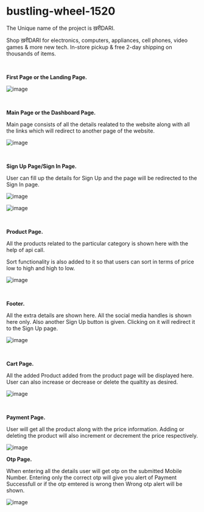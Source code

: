 # bustling-wheel-1520

The Unique name of the project is ख़रीDARI.

Shop ख़रीDARI for electronics, computers, appliances, cell phones, video games & more new tech. In-store pickup & free 2-day shipping on thousands of items.


<br>

**First Page or the Landing Page.**

![image](https://user-images.githubusercontent.com/108060013/201508940-9443eb1a-1b65-4995-bf06-85f096d0f4cf.png)

<br>

**Main Page or the Dashboard Page.**

Main page consists of all the details realated to the website along with all the links which will redirect to another page of the website.

![image](https://user-images.githubusercontent.com/108060013/201509956-3e9a466d-7236-410f-88a5-7bac529a52fd.png)

<br>

**Sign Up Page/Sign In Page.**

User can fill up the details for Sign Up and the page will be redirected to the Sign In page.

![image](https://user-images.githubusercontent.com/108060013/201509975-b737e61d-31b3-4a00-beee-dc841a4ffad5.png)

![image](https://user-images.githubusercontent.com/108060013/201510008-224be492-f99e-4565-8913-3250fa539197.png)

<br>

**Product Page.**

All the products related to the particular category is shown here with the help of api call.

Sort functionality is also added to it so that users can sort in terms of price low to high and high to low.

![image](https://user-images.githubusercontent.com/108060013/201510070-bd9df2d1-a1cf-47f9-b18c-b1e4e6340a83.png)

<br>

**Footer.**

All the extra details are shown here. All the social media handles is shown here only. Also another Sign Up button is given. Clicking on it will redirect it to the Sign Up page.

![image](https://user-images.githubusercontent.com/108060013/201510076-aa901422-d5b0-46bd-9bef-7a38e4453e9a.png)

<br>

**Cart Page.**

All the added Product added from the product page will be displayed here. User can also increase or decrease or delete the qualtity as desired. 

![image](https://user-images.githubusercontent.com/108060013/201510086-ed88b47d-acf1-43f7-a995-585b99c4e476.png)

<br>

**Payment Page.**

User will get all the product along with the price information. Adding or deleting the product will also increment or decrement the price respectively.

![image](https://user-images.githubusercontent.com/108060013/201510118-a49aca64-7e72-4ee9-8488-cc7b68387998.png)


**Otp Page.**

When entering all the details user will get otp on the submitted Mobile Number. Entering only the correct otp will give you alert of Payment Successfull or if the otp emtered is wrong then Wrong otp alert will be shown.

![image](https://user-images.githubusercontent.com/108060013/201510137-cdd67bf3-ba14-4f53-a145-ebaf894af5da.png)


